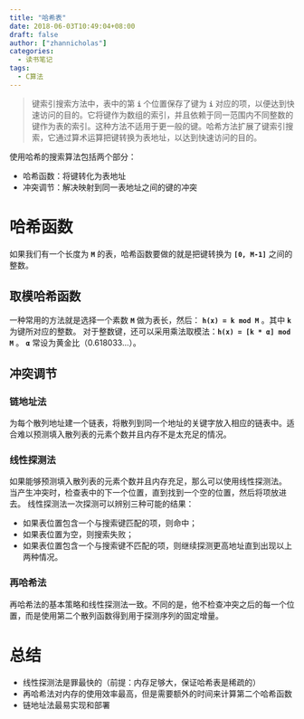 ```yaml
---
title: "哈希表"
date: 2018-06-03T10:49:04+08:00
draft: false
author: ["zhannicholas"]
categories:
  - 读书笔记
tags:
  - C算法
---
```


>键索引搜索方法中，表中的第 **`i`** 个位置保存了键为 **`i`** 对应的项，以便达到快速访问的目的。它将键作为数组的索引，并且依赖于同一范围内不同整数的键作为表的索引。这种方法不适用于更一般的键。哈希方法扩展了键索引搜索，它通过算术运算把键转换为表地址，以达到快速访问的目的。

使用哈希的搜索算法包括两个部分：

* 哈希函数：将键转化为表地址
* 冲突调节：解决映射到同一表地址之间的键的冲突

# 哈希函数

如果我们有一个长度为 **`M`** 的表，哈希函数要做的就是把键转换为 **`[0, M-1]`** 之间的整数。

## 取模哈希函数

一种常用的方法就是选择一个素数 **`M`** 做为表长，然后： **`h(x) = k mod M`** 。其中 **`k`** 为键所对应的整数。
对于整数键，还可以采用乘法取模法：**`h(x) = [k * α] mod M`** 。 **`α`** 常设为黄金比（0.618033...）。

## 冲突调节

### 链地址法

为每个散列地址建一个链表，将散列到同一个地址的关键字放入相应的链表中。适合难以预测填入散列表的元素个数并且内存不是太充足的情况。

### 线性探测法

如果能够预测填入散列表的元素个数并且内存充足，那么可以使用线性探测法。
当产生冲突时，检查表中的下一个位置，直到找到一个空的位置，然后将项放进去。
线性探测法一次探测可以辨别三种可能的结果：

* 如果表位置包含一个与搜索键匹配的项，则命中；
* 如果表位置为空，则搜索失败；
* 如果表位置包含一个与搜索键不匹配的项，则继续探测更高地址直到出现以上两种情况。

### 再哈希法

再哈希法的基本策略和线性探测法一致。不同的是，他不检查冲突之后的每一个位置，而是使用第二个散列函数得到用于探测序列的固定增量。

# 总结

* 线性探测法是罪最快的（前提：内存足够大，保证哈希表是稀疏的）
* 再哈希法对内存的使用效率最高，但是需要额外的时间来计算第二个哈希函数
* 链地址法最易实现和部署
